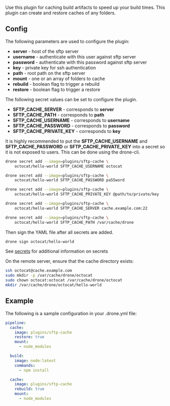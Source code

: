 Use this plugin for caching build artifacts to speed up your build times. This
plugin can create and restore caches of any folders.

## Config

The following parameters are used to configure the plugin:

* **server** - host of the sftp server
* **username** - authenticate with this user against sftp server
* **password** - authenticate with this password against sftp server
* **key** - private key for ssh authentication
* **path** - root path on the sftp server
* **mount** - one or an array of folders to cache
* **rebuild** - boolean flag to trigger a rebuild
* **restore** - boolean flag to trigger a restore

The following secret values can be set to configure the plugin.

* **SFTP_CACHE_SERVER** - corresponds to **server**
* **SFTP_CACHE_PATH** - corresponds to **path**
* **SFTP_CACHE_USERNAME** - corresponds to **username**
* **SFTP_CACHE_PASSWORD** - corresponds to **password**
* **SFTP_CACHE_PRIVATE_KEY** - corresponds to **key**

It is highly recommended to put the **SFTP_CACHE_USERNAME** and
**SFTP_CACHE_PASSWORD** or **SFTP_CACHE_PRIVATE_KEY** into a secret so it is
not exposed to users. This can be done using the drone-cli.

```bash
drone secret add --image=plugins/sftp-cache \
    octocat/hello-world SFTP_CACHE_USERNAME octocat

drone secret add --image=plugins/sftp-cache \
    octocat/hello-world SFTP_CACHE_PASSWORD pa55word

drone secret add --image=plugins/sftp-cache \
    octocat/hello-world SFTP_CACHE_PRIVATE_KEY @path/to/private/key

drone secret add --image=plugins/sftp-cache \
    octocat/hello-world SFTP_CACHE_SERVER cache.example.com:22

drone secret add --image=plugins/sftp-cache \
    octocat/hello-world SFTP_CACHE_PATH /var/cache/drone
```

Then sign the YAML file after all secrets are added.

```bash
drone sign octocat/hello-world
```

See [secrets](http://readme.drone.io/0.5/usage/secrets/) for additional
information on secrets

On the remote server, ensure that the cache directory exists:

```bash
ssh octocat@cache.example.com
sudo mkdir -p /var/cache/drone/octocat
sudo chown octocat:octocat /var/cache/drone/octocat
mkdir /var/cache/drone/octocat/hello-world
```

## Example

The following is a sample configuration in your .drone.yml file:

```yaml
pipeline:
  cache:
    image: plugins/sftp-cache
    restore: true
  	mount:
  	  - node_modules

  build:
    image: node:latest
    commands:
      - npm install

  cache:
    image: plugins/sftp-cache
    rebuild: true
  	mount:
  	  - node_modules
```
